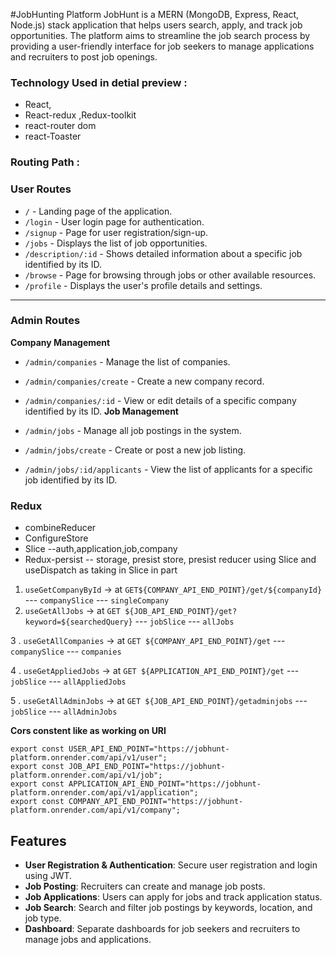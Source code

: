 #JobHunting Platform
JobHunt is a MERN (MongoDB, Express, React, Node.js) stack application that helps users search, apply, and track job opportunities. The platform aims to streamline the job search process by providing a user-friendly interface for job seekers to manage applications and recruiters to post job openings.

### Technology Used in detial preview :
- React,
- React-redux ,Redux-toolkit
- react-router dom
- react-Toaster




### Routing Path :
### User Routes
- `/`  - Landing page of the application.
- `/login`  - User login page for authentication.
- `/signup`  - Page for user registration/sign-up.
- `/jobs`  - Displays the list of job opportunities.
- `/description/:id`  - Shows detailed information about a specific job identified by its ID.
- `/browse`  - Page for browsing through jobs or other available resources.
- `/profile`  - Displays the user's profile details and settings.
---

### Admin Routes
**Company Management**

- `/admin/companies`  - Manage the list of companies.
- `/admin/companies/create`  - Create a new company record.
- `/admin/companies/:id`  - View or edit details of a specific company identified by its ID.
**Job Management**

- `/admin/jobs`  - Manage all job postings in the system.
- `/admin/jobs/create`  - Create or post a new job listing.
- `/admin/jobs/:id/applicants`  - View the list of applicants for a specific job identified by its ID.




### Redux
- combineReducer
- ConfigureStore
- Slice --auth,application,job,company
- Redux-persist -- storage, presist store, presist reducer
using Slice and useDispatch as taking in Slice in part

1. `useGetCompanyById`  -> at `GET${COMPANY_API_END_POINT}/get/${companyId}`  --- `companySlice`  --- `singleCompany` 
2. `useGetAllJobs`  -> at 
`GET ${JOB_API_END_POINT}/get?keyword=${searchedQuery}`  --- `jobSlice`  --- `allJobs` 

3 . `useGetAllCompanies`  -> at `GET ${COMPANY_API_END_POINT}/get`  --- `companySlice`  --- `companies` 

4 . `useGetAppliedJobs`  -> at `GET ${APPLICATION_API_END_POINT}/get`  --- `jobSlice`  --- `allAppliedJobs` 

5 . `useGetAllAdminJobs`  -> at `GET ${JOB_API_END_POINT}/getadminjobs`  --- `jobSlice`  --- `allAdminJobs` 



**Cors constent like as working on URI**

```
export const USER_API_END_POINT="https://jobhunt-platform.onrender.com/api/v1/user";
export const JOB_API_END_POINT="https://jobhunt-platform.onrender.com/api/v1/job";
export const APPLICATION_API_END_POINT="https://jobhunt-platform.onrender.com/api/v1/application";
export const COMPANY_API_END_POINT="https://jobhunt-platform.onrender.com/api/v1/company";
```




## Features
- **User Registration & Authentication**: Secure user registration and login using JWT.
- **Job Posting**: Recruiters can create and manage job posts.
- **Job Applications**: Users can apply for jobs and track application status.
- **Job Search**: Search and filter job postings by keywords, location, and job type.
- **Dashboard**: Separate dashboards for job seekers and recruiters to manage jobs and applications.
